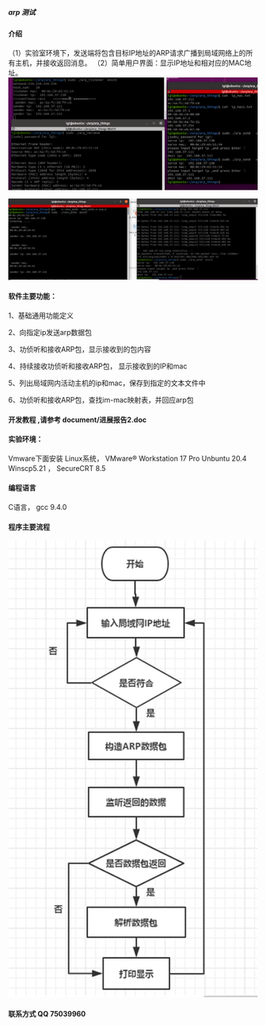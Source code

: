 #####  arp 测试 

#### 介绍
（1）实验室环境下，发送端将包含目标IP地址的ARP请求广播到局域网络上的所有主机，并接收返回消息。
（2）简单用户界面：显示IP地址和相对应的MAC地址。
![输入图片说明](document/send-recv.png)

![输入图片说明](document/recv-echo.png)

#### 软件主要功能：

1、基础通用功能定义

2、向指定ip发送arp数据包

3、功侦听和接收ARP包，显示接收到的包内容

4、持续接收功侦听和接收ARP包， 显示接收到的IP和mac

5、列出局域网内活动主机的ip和mac，保存到指定的文本文件中

6、功侦听和接收ARP包，查找im-mac映射表，并回应arp包 



#### 开发教程  ,请参考  document/进展报告2.doc

####  实验环境：

Vmware下面安装 Linux系统，
VMware® Workstation 17 Pro
Unbuntu 20.4  
Winscp5.21 ，
SecureCRT 8.5
#### 编程语言
C语言， gcc 9.4.0

#### 程序主要流程
 
![输入图片说明](document/process.png)





#### 联系方式 QQ  75039960
 
